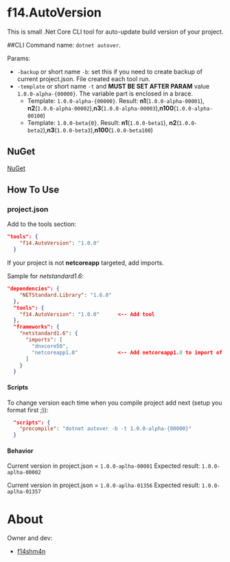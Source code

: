 # f14.AutoVersion
This is small .Net Core CLI tool for auto-update build version of your project.

##CLI
Command name: `dotnet autover`.

Params:
- `-backup` or short name `-b`: set this if you need to create backup of current project.json. File created each tool run.
- `-template` or short name `-t` and **MUST BE SET AFTER PARAM** value `1.0.0-alpha-{00000}`. The variable part is enclosed in a brace.
  - Template: `1.0.0-alpha-{00000}`. Result: **n1**(`1.0.0-alpha-00001`), **n2**(`1.0.0-alpha-00002`),**n3**(`1.0.0-alpha-00003`),**n100**(`1.0.0-alpha-00100`)
  - Template: `1.0.0-beta{0}`. Result: **n1**(`1.0.0-beta1`), **n2**(`1.0.0-beta2`),**n3**(`1.0.0-beta3`),**n100**(`1.0.0-beta100`)

## NuGet
[NuGet](https://www.nuget.org/packages/f14.AutoVersion)

## How To Use
### project.json
Add to the tools section:
```json
"tools": {
    "f14.AutoVersion": "1.0.0"
  }
```
If your project is not **netcoreapp** targeted, add imports.

Sample for *netstandard1.6*:
```json
"dependencies": {
    "NETStandard.Library": "1.6.0"
  },
  "tools": {
    "f14.AutoVersion": "1.0.0"      <-- Add tool
  },
  "frameworks": {
    "netstandard1.6": {
      "imports": [
        "dnxcore50",
        "netcoreapp1.0"             <-- Add netcoreapp1.0 to import of project frameworks
      ]
    }
  }
```
#### Scripts
To change version each time when you compile project add next (setup you format first ;)):
```json
  "scripts": {
    "precompile": "dotnet autover -b -t 1.0.0-alpha-{00000}"
  }
```
#### Behavior
Current version in project.json = `1.0.0-aplha-00001`
Expected result: `1.0.0-aplha-00002`

Current version in project.json = `1.0.0-aplha-01356`
Expected result: `1.0.0-aplha-01357`

# About
Owner and dev:
* [f14shm4n](https://github.com/f14shm4n)
